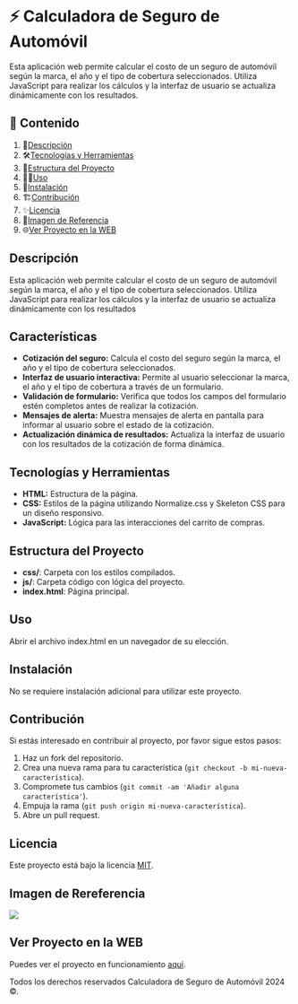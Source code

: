 # ⚡️ Calculadora de Seguro de Automóvil

Esta aplicación web permite calcular el costo de un seguro de automóvil según la marca, el año y el tipo de cobertura seleccionados. Utiliza JavaScript para realizar los cálculos y la interfaz de usuario se actualiza dinámicamente con los resultados.

## 🎯 Contenido

1. 📝[Descripción](#descripción)
2. 🛠️[Tecnologías y Herramientas](#tecnologías-y-herramientas)
3. 🚀[Estructura del Proyecto](#estructura-del-proyecto)
4. 🧑‍💻[Uso](#uso)
5. 📌[Instalación](#instalación)
6. 🏗️[Contribución](#contribución)
7. ✨[Licencia](#licencia)
8. 🙈[Imagen de Referencia](#imagen-de-rereferenciab)
9. 🌐[Ver Proyecto en la WEB](#ver-proyecto-en-la-web)

## Descripción

Esta aplicación web permite calcular el costo de un seguro de automóvil según la marca, el año y el tipo de cobertura seleccionados. Utiliza JavaScript para realizar los cálculos y la interfaz de usuario se actualiza dinámicamente con los resultados

## Características

- **Cotización del seguro:** Calcula el costo del seguro según la marca, el año y el tipo de cobertura seleccionados.
- **Interfaz de usuario interactiva:** Permite al usuario seleccionar la marca, el año y el tipo de cobertura a través de un formulario.
- **Validación de formulario:** Verifica que todos los campos del formulario estén completos antes de realizar la cotización.
- **Mensajes de alerta:** Muestra mensajes de alerta en pantalla para informar al usuario sobre el estado de la cotización.
- **Actualización dinámica de resultados:** Actualiza la interfaz de usuario con los resultados de la cotización de forma dinámica.

## Tecnologías y Herramientas

- **HTML:** Estructura de la página.
- **CSS:** Estilos de la página utilizando Normalize.css y Skeleton CSS para un diseño responsivo.
- **JavaScript:** Lógica para las interacciones del carrito de compras.

## Estructura del Proyecto

- **css/**: Carpeta con los estilos compilados.
- **js/**: Carpeta código con lógica del proyecto.
- **index.html**: Página principal.

## Uso

Abrir el archivo index.html en un navegador de su elección.

## Instalación

No se requiere instalación adicional para utilizar este proyecto.

## Contribución

Si estás interesado en contribuir al proyecto, por favor sigue estos pasos:

1. Haz un fork del repositorio.
2. Crea una nueva rama para tu característica (`git checkout -b mi-nueva-característica`).
3. Compromete tus cambios (`git commit -am 'Añadir alguna característica'`).
4. Empuja la rama (`git push origin mi-nueva-característica`).
5. Abre un pull request.

## Licencia

Este proyecto está bajo la licencia [MIT](https://opensource.org/licenses/MIT).

## Imagen de Rereferencia

![](https://i.postimg.cc/PqbfCdJZ/Cotizador-seguros.png)

## Ver Proyecto en la WEB

Puedes ver el proyecto en funcionamiento [aquí](https://jmatochepascual.github.io/Calculadora-de-Seguro/).

Todos los derechos reservados Calculadora de Seguro de Automóvil 2024 ©.
